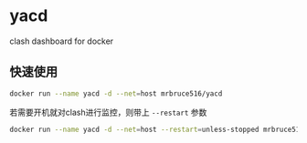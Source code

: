 # yacd
clash dashboard for docker

## 快速使用
```bash
docker run --name yacd -d --net=host mrbruce516/yacd
```
若需要开机就对clash进行监控，则带上 `--restart` 参数
```bash
docker run --name yacd -d --net=host --restart=unless-stopped mrbruce516/yacd
```
